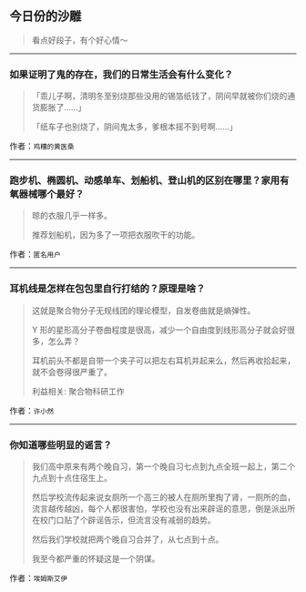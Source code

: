 ## 今日份的沙雕

> 看点好段子，有个好心情～


 
---

### 如果证明了鬼的存在，我们的日常生活会有什么变化？

> 「乖儿子啊，清明冬至别烧那些没用的锡箔纸钱了，阴间早就被你们烧的通货膨胀了……」
> 
> 「纸车子也别烧了，阴间鬼太多，爹根本摇不到号啊……」


作者：`鸡糟的黄医桑`

---

### 跑步机、椭圆机、动感单车、划船机、登山机的区别在哪里？家用有氧器械哪个最好？

> 晾的衣服几乎一样多。
> 
> 推荐划船机，因为多了一项把衣服吹干的功能。


作者：`匿名用户`

---

### 耳机线是怎样在包包里自行打结的？原理是啥？

> 这就是聚合物分子无规线团的理论模型，自发卷曲就是熵弹性。
> 
> Y 形的星形高分子卷曲程度是很高，减少一个自由度到线形高分子就会好很多，怎么弄？
> 
> 耳机前头不都是自带一个夹子可以把左右耳机并起来么，然后再收拾起来，就不会卷得很严重了。
> 
> 利益相关: 聚合物科研工作


作者：`许小然`

---

### 你知道哪些明显的谣言？

> 我们高中原来有两个晚自习，第一个晚自习七点到九点全班一起上，第二个九点到十点住宿生上。
> 
> 然后学校流传起来说女厕所一个高三的被人在厕所里掏了肾，一厕所的血，流言越传越凶，每个人都很害怕，学校也没有出来辟谣的意思，倒是派出所在校门口贴了个辟谣告示，但流言没有减弱的趋势。
> 
> 然后我们学校就把两个晚自习合并了，从七点到十点。
> 
> 我至今都严重的怀疑这是一个阴谋。


作者：`埃姆斯艾伊`